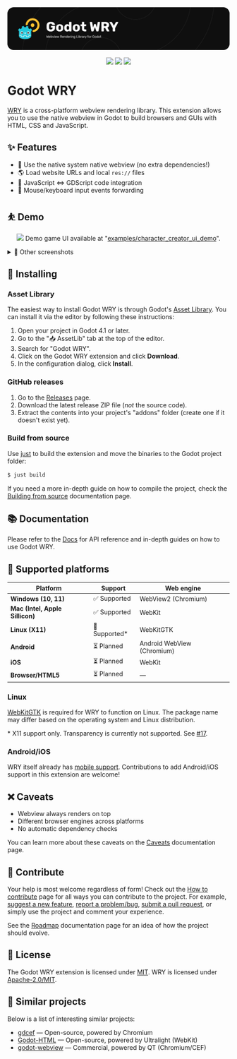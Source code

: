 <a href="https://godotengine.org/asset-library/asset/3426">
  <img src="assets/splash.png" />
</a>

<p align="center">
  <img src="https://img.shields.io/static/v1?label=Godot&message=4.1%2B&color=478CBF&logo=godotengine">
  <img src="https://github.com/doceazedo/godot_wry/actions/workflows/build.yml/badge.svg">
  <a href="https://discord.gg/B9fWw3raZJ">
    <img src="https://img.shields.io/static/v1?label=Need%20help%3F&message=Join%20us%20on%20Discord!&color=5865F2&logo=discord">
  </a>
</p>

# Godot WRY

[WRY](https://github.com/tauri-apps/wry) is a cross-platform webview rendering library. This extension allows you to use the native webview in Godot to build browsers and GUIs with HTML, CSS and JavaScript.

## ✨ Features

- 🍃 Use the native system native webview (no extra dependencies!)
- 🌎 Load website URLs and local `res://` files
- 🧩 JavaScript ⇔ GDScript code integration
- 🚥 Mouse/keyboard input events forwarding

## ⛹️ Demo

<p align="center">
  <img src="assets/demo-cas.gif">
  Demo game UI available at "<a href="godot/addons/godot_wry/examples/character_creator_ui_demo">examples/character_creator_ui_demo</a>".
</p>

<details>
  <summary>📸 Other screenshots</summary>
  
  ![](assets/screenshot-7.png)
  ![](assets/screenshot-6.png)
  ![](assets/screenshot-4.png)
  ![](assets/screenshot-5.png)
  
</details>

## 💾 Installing

### Asset Library

The easiest way to install Godot WRY is through Godot's [Asset Library](https://godotengine.org/asset-library/asset/3426). You can install it via the editor by following these instructions:

1. Open your project in Godot 4.1 or later.
2. Go to the "📥 AssetLib" tab at the top of the editor.
3. Search for "Godot WRY".
4. Click on the Godot WRY extension and click **Download**.
5. In the configuration dialog, click **Install**.

### GitHub releases

1. Go to the [Releases](https://github.com/doceazedo/godot_wry/releases) page.
2. Download the latest release ZIP file (_not_ the source code).
3. Extract the contents into your project's "addons" folder (create one if it doesn't exist yet).

### Build from source

Use [just](https://github.com/casey/just) to build the extension and move the binaries to the Godot project folder:

```sh
$ just build
```

If you need a more in-depth guide on how to compile the project, check the [Building from source](https://godot-wry.doceazedo.com/contributing/compiling) documentation page.

## 📚 Documentation

Please refer to the [Docs](https://godot-wry.doceazedo.com) for API reference and in-depth guides on how to use Godot WRY.

## 🎯 Supported platforms

| Platform                        | Support        | Web engine                 |
| ------------------------------- | -------------- | -------------------------- |
| **Windows (10, 11)**            | ✅ Supported   | WebView2 (Chromium)        |
| **Mac (Intel, Apple Sillicon)** | ✅ Supported   | WebKit                     |
| **Linux (X11)**                 | 🚧 Supported\* | WebKitGTK                  |
| **Android**                     | ⏳ Planned     | Android WebView (Chromium) |
| **iOS**                         | ⏳ Planned     | WebKit                     |
| **Browser/HTML5**               | ⏳ Planned     | —                          |

### Linux

[WebKitGTK](https://webkitgtk.org) is required for WRY to function on Linux. The package name may differ based on the operating system and Linux distribution.

\* X11 support only. Transparency is currently not supported. See [#17](https://github.com/doceazedo/godot_wry/issues/17).

### Android/iOS

WRY itself already has [mobile support](https://github.com/tauri-apps/wry/blob/dev/MOBILE.md). Contributions to add Android/iOS support in this extension are welcome!

## ❌ Caveats

- Webview always renders on top
- Different browser engines across platforms
- No automatic dependency checks

You can learn more about these caveats on the [Caveats](https://godot-wry.doceazedo.com/about/caveats) documentation page.

## 🤝 Contribute

Your help is most welcome regardless of form! Check out the [How to contribute](https://godot-wry.doceazedo.com/contributing/how-to-contribute) page for all ways you can contribute to the project. For example, [suggest a new feature](https://github.com/doceazedo/godot_wry/issues/new?template=feature_request.md), [report a problem/bug](https://github.com/doceazedo/godot_wry/issues/new?template=bug_report.md), [submit a pull request](https://help.github.com/en/github/collaborating-with-issues-and-pull-requests/about-pull-requests), or simply use the project and comment your experience.

See the [Roadmap](https://godot-wry.doceazedo.com/about/roadmap) documentation page for an idea of how the project should evolve.

## 🎫 License

The Godot WRY extension is licensed under [MIT](/LICENSE). WRY is licensed under [Apache-2.0/MIT](https://github.com/tauri-apps/wry/blob/dev/LICENSE.spdx).

## 🧪 Similar projects

Below is a list of interesting similar projects:

- [gdcef](https://github.com/Lecrapouille/gdcef/tree/godot-4.x) — Open-source, powered by Chromium
- [Godot-HTML](https://github.com/Decapitated/Godot-HTML) — Open-source, powered by Ultralight (WebKit)
- [godot-webview](https://godotwebview.com/) — Commercial, powered by QT (Chromium/CEF)
